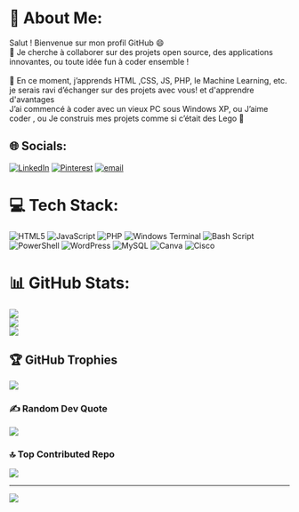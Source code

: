# 💫 About Me:
Salut ! Bienvenue sur mon profil GitHub 😄<br>🤝 Je cherche à collaborer sur des projets open source, des applications innovantes, ou toute idée fun à coder ensemble !<br><br>🌱 En ce moment, j’apprends HTML ,CSS, JS, PHP, le Machine Learning, etc.<br> je serais ravi d’échanger sur des projets  avec vous! et d'apprendre d'avantages<br>J’ai commencé à coder avec un vieux PC sous Windows XP, ou J’aime coder , ou Je construis mes projets comme si c’était des Lego 🧱


## 🌐 Socials:
[![LinkedIn](https://img.shields.io/badge/LinkedIn-%230077B5.svg?logo=linkedin&logoColor=white)](https://linkedin.com/in/AliouFall) [![Pinterest](https://img.shields.io/badge/Pinterest-%23E60023.svg?logo=Pinterest&logoColor=white)](https://pinterest.com/AliouFall) [![email](https://img.shields.io/badge/Email-D14836?logo=gmail&logoColor=white)](mailto:fallaliougislain@gmail.com) 

# 💻 Tech Stack:
![HTML5](https://img.shields.io/badge/html5-%23E34F26.svg?style=for-the-badge&logo=html5&logoColor=white) ![JavaScript](https://img.shields.io/badge/javascript-%23323330.svg?style=for-the-badge&logo=javascript&logoColor=%23F7DF1E) ![PHP](https://img.shields.io/badge/php-%23777BB4.svg?style=for-the-badge&logo=php&logoColor=white) ![Windows Terminal](https://img.shields.io/badge/Windows%20Terminal-%234D4D4D.svg?style=for-the-badge&logo=windows-terminal&logoColor=white) ![Bash Script](https://img.shields.io/badge/bash_script-%23121011.svg?style=for-the-badge&logo=gnu-bash&logoColor=white) ![PowerShell](https://img.shields.io/badge/PowerShell-%235391FE.svg?style=for-the-badge&logo=powershell&logoColor=white) ![WordPress](https://img.shields.io/badge/WordPress-%23117AC9.svg?style=for-the-badge&logo=WordPress&logoColor=white) ![MySQL](https://img.shields.io/badge/mysql-4479A1.svg?style=for-the-badge&logo=mysql&logoColor=white) ![Canva](https://img.shields.io/badge/Canva-%2300C4CC.svg?style=for-the-badge&logo=Canva&logoColor=white) ![Cisco](https://img.shields.io/badge/cisco-%23049fd9.svg?style=for-the-badge&logo=cisco&logoColor=black)
# 📊 GitHub Stats:
![](https://github-readme-stats.vercel.app/api?username=Alioughislain&theme=dark&hide_border=false&include_all_commits=false&count_private=false)<br/>
![](https://nirzak-streak-stats.vercel.app/?user=Alioughislain&theme=dark&hide_border=false)<br/>
![](https://github-readme-stats.vercel.app/api/top-langs/?username=Alioughislain&theme=dark&hide_border=false&include_all_commits=false&count_private=false&layout=compact)

## 🏆 GitHub Trophies
![](https://github-profile-trophy.vercel.app/?username=Alioughislain&theme=radical&no-frame=false&no-bg=true&margin-w=4)

### ✍️ Random Dev Quote
![](https://quotes-github-readme.vercel.app/api?type=horizontal&theme=radical)

### 🔝 Top Contributed Repo
![](https://github-contributor-stats.vercel.app/api?username=Alioughislain&limit=5&theme=dark&combine_all_yearly_contributions=true)

---
[![](https://visitcount.itsvg.in/api?id=Alioughislain&icon=0&color=0)](https://visitcount.itsvg.in)

<!-- Proudly created with GPRM ( https://gprm.itsvg.in ) -->

